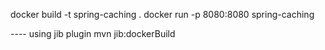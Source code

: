 docker build -t spring-caching .
docker run -p 8080:8080 spring-caching

---- using jib plugin
mvn jib:dockerBuild
